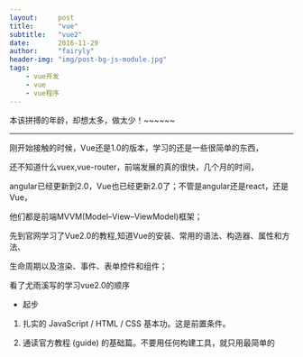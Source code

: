 ```yaml
---
layout:     post
title:      "vue"
subtitle:   "vue2"
date:       2016-11-29
author:     "fairyly"
header-img: "img/post-bg-js-module.jpg"
tags:
    - vue开发
    - vue
    - vue程序
---
```



本该拼搏的年龄，却想太多，做太少！~~~~~~

---

刚开始接触的时候，Vue还是1.0的版本，学习的还是一些很简单的东西，

还不知道什么vuex,vue-router，前端发展的真的很快，几个月的时间，

angular已经更新到2.0，Vue也已经更新2.0了；不管是angular还是react，还是Vue，

他们都是前端MVVM(Model–View–ViewModel)框架；

先到官网学习了Vue2.0的教程,知道Vue的安装、常用的语法、构造器、属性和方法、

生命周期以及渲染、事件、表单控件和组件；

看了尤雨溪写的学习vue2.0的顺序

- 起步  


1. 扎实的 JavaScript / HTML / CSS 基本功。这是前置条件。

2. 通读官方教程 (guide) 的基础篇。不要用任何构建工具，就只用最简单的 <script>，

    把教程里的例子模仿一遍，理解用法。不推荐上来就直接用 vue-cli 构建项目，尤其是如果没有 Node/Webpack 基础。

3. 照着官网上的示例，自己想一些类似的例子，模仿着实现来练手，加深理解。

4. 阅读官方教程进阶篇的前半部分，到『自定义指令 (Custom Directive) 』为止。

    着重理解 Vue 的响应式机制和组件生命周期。『渲染函数（Render Function)』如果理解吃力可以先跳过。

5. 阅读教程里关于路由和状态管理的章节，然后根据需要学习 vue-router 和 vuex。

    同样的，先不要管构建工具，以跟着文档里的例子理解用法为主。

6. 走完基础文档后，如果你对于基于 Node 的前端工程化不熟悉，就需要补课了。

    下面这些严格来说并不是 Vue 本身的内容，也不涵盖所有的前端工程化知识，

    但对于大型的 Vue 工程是前置条件，也是合格的『前端工程师』应当具备的知识。

- 前端生态/工程化

1. 了解 JavaScript 背后的规范，ECMAScript 的历史和目前的规范制定方式。

    学习 ES2015/16 的新特性，理解 ES2015 modules，适当关注还未成为标准的提案。

2. 学习命令行的使用。建议用 Mac。

3. 学习 Node.js 基础。建议使用 nvm 这样的工具来管理机器上的 Node 版本，

    并且将 npm 的 registry 注册表配置为淘宝的镜像源。

    至少要了解 npm 的常用命令，npm scripts 如何使用，语义化版本号规则，

    CommonJS 模块规范（了解它和 ES2015 Modules 的异同），Node 包的解析规则，

    以及 Node 的常用 API。应当做到可以自己写一些基本的命令行程序。

    注意最新版本的 Node (6+) 已经支持绝大部分 ES2015 的特性，可以借此巩固 ES2015。

4. 了解如何使用 / 配置 Babel 来将 ES2015 编译到 ES5 用于浏览器环境。

5. 学习 Webpack。Webpack 是一个极其强大同时也复杂的工具，

    作为起步，理解它的『一切皆模块』的思想，并基本了解其常用配置选项和 loader 的概念/使用方法即可，

比如如何搭配 Webpack 使用 Babel。学习 Webpack 的一个挑战在于其本身文档的混乱，建议多搜索搜索，

应该还是有质量不错的第三方教程的。英文好的建议阅读 Webpack 2.0 的文档，比起 1.0 有极大的改善，

但需要注意和 1.0 的不兼容之处。

- Vue 进阶

1. 有了 Node 和 Webpack 的基础，可以通过 vue-cli 来搭建基于 Webpack ，

    并且支持单文件组件的项目了。建议用 webpack-simple 这个模板开始，

    并阅读官方教程进阶篇剩余的内容以及 vue-loader 的文档，了解一些进阶配置。

    有兴趣的可以自己亲手从零开始搭一个项目加深理解。

2. 根据例子尝试在 Webpack 模板基础上整合 vue-router 和 vuex

3. 深入理解 Virtual DOM 和『渲染函数 (Render Functions)』这一章节（可选择性使用 JSX)，

    理解模板和渲染函数之间的对应关系，了解其使用方法和适用场景。

4. （可选）根据需求，了解服务端渲染的使用（需要配合 Node 服务器开发的知识）。

    其实更重要的是理解它所解决的问题并搞清楚你是否需要它。

5. 阅读开源的 Vue 应用、组件、插件源码，自己尝试编写开源的 Vue 组件、插件。

作者：尤雨溪  
链接：https://zhuanlan.zhihu.com/p/23134551  
来源：知乎  

## 做了一个小demo,是在node环境中的，所以就用构建工具安装Vue-cli、mint-ui、vue-router、Vuex;
    
安装Vue-cli命令：

### 全局安装 vue-cli

$ npm install --global vue-cli

### 创建一个基于 webpack 模板的新项目

$ vue init webpack my-project

### 安装依赖，走你

$ cd my-project

$ npm install

$ npm run dev

这样一个很简单的Vue小项目已经完成。

默认服务器的端口是8080，如果需要改变端口号，

可以到src/config/index.js文件中port端口号就可以；

dev: {
    env: require('./dev.env'),
    port: 8080,
    assetsSubDirectory: 'static',
    assetsPublicPath: '/',
    proxyTable: {},
    cssSourceMap: false
  }


安装Mint UI命令: 
文档：http://mint-ui.github.io/docs/#!/zh-cn2  
// install# for Vue 1.x  
npm install mint-ui@1 -S  
### for Vue 2.0  
npm install mint-ui -S  

// import all components  
import Vue from 'vue';import Mint from 'mint-ui';Vue.use(Mint);  

安装Vue-router命令：文档：http://router.vuejs.org/zh-cn/  
npm install vue-router如果在一个模块化工程中使用它，必须要通过 Vue.use() 明确地安装路由功能：  
import Vue from 'vue'  
import VueRouter from 'vue-router'  
Vue.use(VueRouter)  

安装Vuex命令：Vuex文档：http://vuex.vuejs.org/zh-cn/  

npm install vuex在一个模块化的打包系统中，您必须显式地通过 Vue.use() 来安装

Vuex：状态管理模式

import Vue from 'vue'
import Vuex from 'vuex'
Vue.use(Vuex)

Vuex是Vue的状态管理模式，每一个 Vuex 应用的核心就是 store（仓库）。  
"store" 基本上就是一个容器，它包含着你的应用中大部分的状态(即 state)；  

State：单一状态树  
从 store 实例中读取状态最简单的方法就是在计算属性中返回某个状态；  
初始 state 对象：   
// 如果在模块化构建系统中，请确保在开头调用了 Vue.use(Vuex)

const store = new Vuex.Store({
  state: {
    count: 0
  }
})

当一个组件需要获取多个状态时候，使用 mapState 辅助函数帮助我们生成计算属性；

computed: mapState({
    // 箭头函数可使代码更简练
    count: state => state.count,

    // 传字符串参数 'count' 等同于 `state => state.count`
    countAlias: 'count'
}）

当映射的计算属性的名称与 state 的子节点名称相同时，我们也可以给 mapState 传一个字符串数组。如：

computed: {
     ...mapState(['headNav'])
   }
Getters

Vuex 允许我们在 store 中定义『getters』（可以认为是 store 的计算属性）。

Getters 接受 state 作为其第一个参数：

>
```
const store = new Vuex.Store({
  state: {
    audio: {
      songUrl: '',
      imgUrl: 'http://m.kugou.com/v3/static/images/index/logo_kugou.png',
      title: '',
      singer: '',
      currentLength: 0,
      songLength: 0,
      currentFlag: false
    },
    head: {
      toggle: false,
      title: '',
      style: {'background': 'rgba(43,162,251,0)'}
    },
    headNav: 'head-nav1',
    audioLoadding: false,
    detailPlayerFlag: false,
    showPlayer: false,
    listenCount: 0,
    isPlay: true
  },
  getters: {
    audio: state=>state.audio,
    head: state=>state.head,
    audioLoadding: state=>state.audioLoadding,
    detailPlayerFlag: state=>state.detailPlayerFlag,
    showPlayer: state=>state.showPlayer,
    isPlay: state=>state.isPlay
  }
}）
```
mapGetters 辅助函数仅仅是将 store 中的 getters 映射到局部计算属性

Mutations：更改 Vuex 的 store 中的状态的唯一方法是提交 mutation。

Vuex 中的 mutations 非常类似于事件：

每个 mutation 都有一个字符串的 事件类型 (type) 和 一个 回调函数 (handler)。

这个回调函数就是我们实际进行状态更改的地方，并且它会接受 state 作为第一个参数；

```
const store = new Vuex.Store({
  state: {
    audio: {
      songUrl: '',
      imgUrl: 'http://m.kugou.com/v3/static/images/index/logo_kugou.png',
      title: '',
      singer: '',
      currentLength: 0,
      songLength: 0,
      currentFlag: false
    },
    head: {
      toggle: false,
      title: '',
      style: {'background': 'rgba(43,162,251,0)'}
    },
    headNav: 'head-nav1',
    audioLoadding: false,
    detailPlayerFlag: false,
    showPlayer: false,
    listenCount: 0,
    isPlay: true
  },
  getters: {
    audio: state=>state.audio,
    head: state=>state.head,
    audioLoadding: state=>state.audioLoadding,
    detailPlayerFlag: state=>state.detailPlayerFlag,
    showPlayer: state=>state.showPlayer,
    isPlay: state=>state.isPlay
  },
  mutations: {
    setAudio(state, audio){
      if (!state.listenCount) {
        state.showPlayer = true;  //首次进入应用时不可打开播放详情
      }
      state.listenCount++;
      state.audio = {...(state.audio), ...audio};
    },
    setAudioTime(state, time){
      state.audio.currentLength = time;
    },
    setCurrent(state, flag){
      state.audio.currentFlag = flag;
    },
    showHead(state, flag){
      state.head.toggle = flag;
    },
    setHeadTitle(state, title){
      state.head.title = title;
    },
    setHeadStyle(state, style){
      state.head.style = style;
    },
    resetHeadStyle: state=> {
      state.head.style = {'background': 'rgba(43,162,251,0)'};
    },
    toggleAudioLoadding: (state, flag)=> {
      state.audioLoadding = flag;
    },
    setHeadNav: (state, index)=> {
      state.headNav = 'head-nav' + index;
    },
    showDetailPlayer: (state, flag)=> {
      state.detailPlayerFlag = flag;
    },
    showPlayer: (state, flag)=> {
      state.showPlayer = flag;
    },
    isPlay: (state, flag)=> {
      state.isPlay = flag;
    },
    setLrc: (state, lrc)=> {
      state.audio = {...(state.audio), lrc}
    }
  }
});

```

可以在组件中使用 this.$store.commit('xxx') 提交 mutation，

或者使用 mapMutations 辅助函数将组件中的 methods 映射为 store.commit 调用（需要在根节点注入 store）。

```
import { mapMutations } from 'vuex'export default {
  // ...
  methods: {
    ...mapMutations([
      'increment' // 映射 this.increment() 为 this.$store.commit('increment')
    ]),
    ...mapMutations({
      add: 'increment' // 映射 this.add() 为 this.$store.commit('increment')
    })
  }}
```
  
Action 类似于 mutation，不同在于：

Action 提交的是 mutation，而不是直接变更状态。

Action 可以包含任意异步操作。

Action 通过 store.dispatch 方法触发：

```
const store = new Vuex.Store({
  state: {
    audio: {
      songUrl: '',
      imgUrl: 'http://m.kugou.com/v3/static/images/index/logo_kugou.png',
      title: '',
      singer: '',
      currentLength: 0,
      songLength: 0,
      currentFlag: false
    },
    head: {
      toggle: false,
      title: '',
      style: {'background': 'rgba(43,162,251,0)'}
    },
    headNav: 'head-nav1',
    audioLoadding: false,
    detailPlayerFlag: false,
    showPlayer: false,
    listenCount: 0,
    isPlay: true
  },
  getters: {
    audio: state=>state.audio,
    head: state=>state.head,
    audioLoadding: state=>state.audioLoadding,
    detailPlayerFlag: state=>state.detailPlayerFlag,
    showPlayer: state=>state.showPlayer,
    isPlay: state=>state.isPlay
  },
  mutations: {
    setAudio(state, audio){
      if (!state.listenCount) {
        state.showPlayer = true;  //首次进入应用时不可打开播放详情
      }
      state.listenCount++;
      state.audio = {...(state.audio), ...audio};
    },
    setAudioTime(state, time){
      state.audio.currentLength = time;
    },
    setCurrent(state, flag){
      state.audio.currentFlag = flag;
    },
    showHead(state, flag){
      state.head.toggle = flag;
    },
    setHeadTitle(state, title){
      state.head.title = title;
    },
    setHeadStyle(state, style){
      state.head.style = style;
    },
    resetHeadStyle: state=> {
      state.head.style = {'background': 'rgba(43,162,251,0)'};
    },
    toggleAudioLoadding: (state, flag)=> {
      state.audioLoadding = flag;
    },
    setHeadNav: (state, index)=> {
      state.headNav = 'head-nav' + index;
    },
    showDetailPlayer: (state, flag)=> {
      state.detailPlayerFlag = flag;
    },
    showPlayer: (state, flag)=> {
      state.showPlayer = flag;
    },
    isPlay: (state, flag)=> {
      state.isPlay = flag;
    },
    setLrc: (state, lrc)=> {
      state.audio = {...(state.audio), lrc}
    }
  },
  actions: {
    getSong({commit,state}, hash){
      commit('toggleAudioLoadding', true);
      Vue.http.get('http://lavyun.applinzi.com/apis/getKugouSong.php?hash=' + hash).then(res=> {
        var json_obj = JSON.parse(res.data);
        var songUrl = json_obj.url,
          imgUrl = json_obj.imgUrl.split('{size}').join('100'),
          title = json_obj.songName,
          singer = json_obj.choricSinger,
          songLength = json_obj.timeLength,
          currentLength = 0,
          audio = {songUrl, imgUrl, title, singer, songLength, currentLength};
        commit('setAudio', audio);
        commit('toggleAudioLoadding', false);
      });
    },
    getLrc({commit,state}, hash){
      Vue.http.get('http://lavyun.applinzi.com/apis/getLrc.php?hash=' + hash).then(res=> {
        commit('setLrc', res.data);
      })
    }
  }
});
```

modules:

Vuex 允许我们将 store 分割到模块（module）。
每个模块拥有自己的 state、mutation、action、getters、甚至是嵌套子模块——从上至下进行类似的分割：

```
const moduleA = {
  state: { ... },
  mutations: { ... },
  actions: { ... },
  getters: { ... }}const moduleB = {
  state: { ... },
  mutations: { ... },
  actions: { ... }}const store = new Vuex.Store({
  modules: {
    a: moduleA,
    b: moduleB  }})

store.state.a // -> moduleA 的状态

store.state.b // -> moduleB 的状态
```

这几个state，getters， mutations，actions，modules是Vuex的接个核心概念；

还有一个需要安装的插件，Vue-resource：主要用来发送http请求的时候用的；

安装命令：

npm install vue-resource

这些组件安装后，开始编写demo，前面已经安装了vue-cli,创建了基于webpack模板的新项目，

一般的单页面应用，入口文件就是main.js,以后都是用模板组件来构建项目页面的；

先在App.vue中添加组件，分别创建各个组件对应的模板文件，

```
<template>
  <div id="app">
    <!--<img src="./assets/logo.png">-->
    <headlogo></headlogo>
    <hello></hello>
    <head-nav></head-nav>
    <div class="main">
      <keep-alive>
        <router-view></router-view>
      </keep-alive>
    </div>
    <!--<conlist></conlist> 原直接加载组件，后改为路由-->
  </div>
</template>

<script>
import Hello from './components/Hello'
import Headlogo from './components/Headlogo'
import HeadNav from './components/HeadNav'
import Conlist from './components/Conlist'
export default {
  name: 'app',
  components: {
    Hello,Headlogo,HeadNav,Conlist
  }
}
</script>

<style>
body{
  margin:0px;
  padding:0px;
}
#app {
  -webkit-font-smoothing: antialiased;
  -moz-osx-font-smoothing: grayscale;
  text-align: justify;
  color: #2c3e50;
  margin-top:40px;
}
.main{
  margin-top: 5px;
}
</style>
```

因为用到了路由，所以main.js中需要引入路由，引入前面安装的东西；

```
import Vue from 'vue'
import App from './App'
import router from './router'
import store from './store'
import VueResource from 'vue-resource'
import Mint from 'mint-ui'
import 'mint-ui/lib/style.css'
import '../static/style.css'
Vue.use(Mint)
Vue.use(VueResource)
/* eslint-disable no-new */
new Vue({
  el: '#app',
  router,
  store,
  template: '<App/>',
  components: { App }
})
```

src目录下创建router目录，新建index.js路由文件，

```
import Vue from 'vue'
import VueRouter from 'vue-router'
Vue.use(VueRouter)


const router = new VueRouter({
  routes:[{
    path:'/index',component:require('../views/index')
  },{
    path:'/rank',component:require('../views/rank')
  },{
    path:'/ringtone',component:require('../views/ringtone')
  },{
    path:'/plist',component:require('../views/plist')
  },{
    path:'/singer',component:require('../views/singer')
  },{
    path:'/search',component:require('../views/search')
  },{
    path:'*',redirect:'/index'
  }]
})
```

src目录下新建views目录，创建各个路由的模板文件；

src目录下新建store目录，创建index.js状态管理文件；

```
import Vue from 'vue'
import Vuex from 'vuex'
import VueResource from 'vue-resource'
Vue.use(Vuex);
Vue.use(VueResource)

const store = new Vuex.Store({
  state: {
    audio: {
      songUrl: '',
      imgUrl: 'http://m.kugou.com/v3/static/images/index/logo_kugou.png',
      title: '',
      singer: '',
      currentLength: 0,
      songLength: 0,
      currentFlag: false
    },
    head: {
      toggle: false,
      title: '',
      style: {'background': 'rgba(43,162,251,0)'}
    },
    headNav: 'head-nav1',
    audioLoadding: false,
    detailPlayerFlag: false,
    showPlayer: false,
    listenCount: 0,
    isPlay: true
  },
  getters: {
    audio: state=>state.audio,
    head: state=>state.head,
    audioLoadding: state=>state.audioLoadding,
    detailPlayerFlag: state=>state.detailPlayerFlag,
    showPlayer: state=>state.showPlayer,
    isPlay: state=>state.isPlay
  },
  mutations: {
    setAudio(state, audio){
      if (!state.listenCount) {
        state.showPlayer = true;  //首次进入应用时不可打开播放详情
      }
      state.listenCount++;
      state.audio = {...(state.audio), ...audio};
    },
    setAudioTime(state, time){
      state.audio.currentLength = time;
    },
    setCurrent(state, flag){
      state.audio.currentFlag = flag;
    },
    showHead(state, flag){
      state.head.toggle = flag;
    },
    setHeadTitle(state, title){
      state.head.title = title;
    },
    setHeadStyle(state, style){
      state.head.style = style;
    },
    resetHeadStyle: state=> {
      state.head.style = {'background': 'rgba(43,162,251,0)'};
    },
    toggleAudioLoadding: (state, flag)=> {
      state.audioLoadding = flag;
    },
    setHeadNav: (state, index)=> {
      state.headNav = 'head-nav' + index;
    },
    showDetailPlayer: (state, flag)=> {
      state.detailPlayerFlag = flag;
    },
    showPlayer: (state, flag)=> {
      state.showPlayer = flag;
    },
    isPlay: (state, flag)=> {
      state.isPlay = flag;
    },
    setLrc: (state, lrc)=> {
      state.audio = {...(state.audio), lrc}
    }
  },
  actions: {
    getSong({commit,state}, hash){
      commit('toggleAudioLoadding', true);
      Vue.http.get('http://lavyun.applinzi.com/apis/getKugouSong.php?hash=' + hash).then(res=> {
        var json_obj = JSON.parse(res.data);
        var songUrl = json_obj.url,
          imgUrl = json_obj.imgUrl.split('{size}').join('100'),
          title = json_obj.songName,
          singer = json_obj.choricSinger,
          songLength = json_obj.timeLength,
          currentLength = 0,
          audio = {songUrl, imgUrl, title, singer, songLength, currentLength};
        commit('setAudio', audio);
        commit('toggleAudioLoadding', false);
      });
    },
    getLrc({commit,state}, hash){
      Vue.http.get('http://lavyun.applinzi.com/apis/getLrc.php?hash=' + hash).then(res=> {
        commit('setLrc', res.data);
      })
    }
  }
});

export default store
```

src目录下新建jsons目录,  创建数据listindex.js和listplist文件；

demo参考一个酷狗app写的，主要是熟悉使用构建工具搭建Vue应用，

练习使用Vue-router、Vuex、以及Mint UI，

demo地址：https://github.com/fairyly/myvue/tree/demo02

>>> come on!

